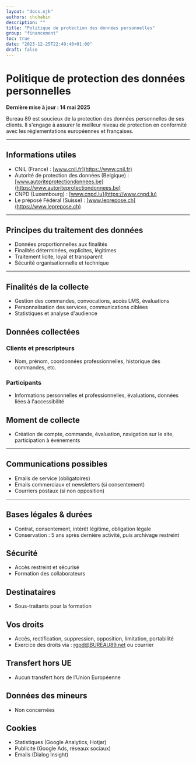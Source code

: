 ```yaml
---
layout: "docs.njk"
authors: chchabin
description: ""
title: "Politique de protection des données personnelles"
group: "financement"
toc: true
date: "2023-12-25T22:49:46+01:00"
draft: false
---
```

# Politique de protection des données personnelles

**Dernière mise à jour : 14 mai 2025**

Bureau 89 est soucieux de la protection des données personnelles de ses clients. Il s'engage à assurer le meilleur niveau de protection en conformité avec les réglementations européennes et françaises.

---

## Informations utiles

- CNIL (France) : [www.cnil.fr](https://www.cnil.fr)
- Autorité de protection des données (Belgique) : [www.autoriteprotectiondonnees.be](https://www.autoriteprotectiondonnees.be)
- CNPD (Luxembourg) : [www.cnpd.lu](https://www.cnpd.lu)
- Le préposé Fédéral (Suisse) : [www.leprepose.ch](https://www.leprepose.ch)

---

## Principes du traitement des données

- Données proportionnelles aux finalités
- Finalités déterminées, explicites, légitimes
- Traitement licite, loyal et transparent
- Sécurité organisationnelle et technique

---

## Finalités de la collecte

- Gestion des commandes, convocations, accès LMS, évaluations
- Personnalisation des services, communications ciblées
- Statistiques et analyse d'audience

## Données collectées

### Clients et prescripteurs
- Nom, prénom, coordonnées professionnelles, historique des commandes, etc.

### Participants
- Informations personnelles et professionnelles, évaluations, données liées à l'accessibilité

## Moment de collecte

- Création de compte, commande, évaluation, navigation sur le site, participation à événements

---

## Communications possibles

- Emails de service (obligatoires)
- Emails commerciaux et newsletters (si consentement)
- Courriers postaux (si non opposition)

---

## Bases légales & durées

- Contrat, consentement, intérêt légitime, obligation légale
- Conservation : 5 ans après dernière activité, puis archivage restreint

## Sécurité

- Accès restreint et sécurisé
- Formation des collaborateurs


## Destinataires

- Sous-traitants pour la formation

## Vos droits

- Accès, rectification, suppression, opposition, limitation, portabilité
- Exercice des droits via : rgpd@BUREAU89.net ou courrier

## Transfert hors UE

- Aucun transfert hors de l’Union Européenne

## Données des mineurs

- Non concernées

## Cookies

- Statistiques (Google Analytics, Hotjar)
- Publicité (Google Ads, réseaux sociaux)
- Emails (Dialog Insight)



